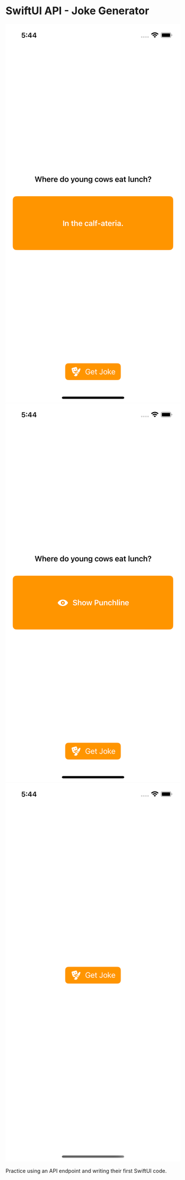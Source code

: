 # SwiftUI API - Joke Generator
 
![Screenshot1](Screenshots/Screenshot1.png)
![Screenshot2](Screenshots/Screenshot2.png)
![Screenshot3](Screenshots/Screenshot3.png)

Practice using an API endpoint and writing their first SwiftUI code.